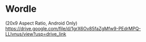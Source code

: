 # Wordle

(20x9 Aspect Ratio, Android Only)
https://drive.google.com/file/d/1grX6Ov85faZgMfw9-PEdrMPQ-LLIvnus/view?usp=drive_link
